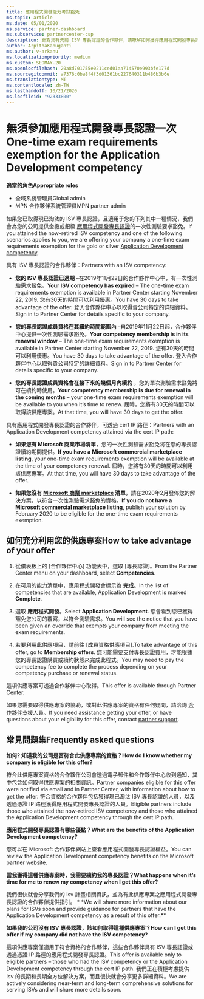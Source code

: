 ```yaml
---
title: 應用程式開發能力考試豁免
ms.topic: article
ms.date: 05/01/2020
ms.service: partner-dashboard
ms.subservice: partnercenter-csp
description: 針對具有先前 ISV 專長認證的合作夥伴，請瞭解如何獲得應用程式開發專長認證的一次性測驗需求豁免
author: ArpithaKanuganti
ms.author: v-arkanu
ms.localizationpriority: medium
ms.custom: SEOMAY.20
ms.openlocfilehash: 20a8d701755e0211ced01aa714570e993bfe177d
ms.sourcegitcommit: a7376c0ba8f4f3d01361bc227640311b486b3b6e
ms.translationtype: MT
ms.contentlocale: zh-TW
ms.lasthandoff: 10/21/2020
ms.locfileid: "92333800"
---
```

# <a name="one-time-exam-requirements-exemption-for-the-application-development-competency"></a><span data-ttu-id="f0fe8-103">無須參加應用程式開發專長認證一次</span><span class="sxs-lookup"><span data-stu-id="f0fe8-103">One-time exam requirements exemption for the Application Development competency</span></span>

<span data-ttu-id="f0fe8-104">**適當的角色**</span><span class="sxs-lookup"><span data-stu-id="f0fe8-104">**Appropriate roles**</span></span>

- <span data-ttu-id="f0fe8-105">全域系統管理員</span><span class="sxs-lookup"><span data-stu-id="f0fe8-105">Global admin</span></span>
- <span data-ttu-id="f0fe8-106">MPN 合作夥伴系統管理員</span><span class="sxs-lookup"><span data-stu-id="f0fe8-106">MPN partner admin</span></span>

<span data-ttu-id="f0fe8-107">如果您已取得現已淘汰的 ISV 專長認證，且適用于您的下列其中一種情況，我們會為您的公司提供金級或銀級 [應用程式開發專長認證](https://partner.microsoft.com/membership/application-development-competency)的一次性測驗要求豁免。</span><span class="sxs-lookup"><span data-stu-id="f0fe8-107">If you attained the now-retired ISV competency and one of the following scenarios applies to you, we are offering your company a one-time exam requirements exemption for the gold or silver [Application Development competency](https://partner.microsoft.com/membership/application-development-competency).</span></span> 

<span data-ttu-id="f0fe8-108">具有 ISV 專長認證的合作夥伴：</span><span class="sxs-lookup"><span data-stu-id="f0fe8-108">Partners with an ISV competency:</span></span>

- <span data-ttu-id="f0fe8-109">**您的 ISV 專長認證已過期** –在2019年11月22日的合作夥伴中心中，有一次性測驗需求豁免。</span><span class="sxs-lookup"><span data-stu-id="f0fe8-109">**Your ISV competency has expired** – The one-time exam requirements exemption is available in Partner Center starting November 22, 2019.</span></span> <span data-ttu-id="f0fe8-110">您有30天的時間可以利用優惠。</span><span class="sxs-lookup"><span data-stu-id="f0fe8-110">You have 30 days to take advantage of the offer.</span></span> <span data-ttu-id="f0fe8-111">登入合作夥伴中心以取得貴公司特定的詳細資料。</span><span class="sxs-lookup"><span data-stu-id="f0fe8-111">Sign in to Partner Center for details specific to your company.</span></span>

- <span data-ttu-id="f0fe8-112">**您的專長認證成員資格在其續約時間範圍內** –自2019年11月22日起，合作夥伴中心提供一次性測驗需求豁免。</span><span class="sxs-lookup"><span data-stu-id="f0fe8-112">**Your competency membership is in its renewal window** – The one-time exam requirements exemption is available in Partner Center starting November 22, 2019.</span></span> <span data-ttu-id="f0fe8-113">您有30天的時間可以利用優惠。</span><span class="sxs-lookup"><span data-stu-id="f0fe8-113">You have 30 days to take advantage of the offer.</span></span> <span data-ttu-id="f0fe8-114">登入合作夥伴中心以取得貴公司特定的詳細資料。</span><span class="sxs-lookup"><span data-stu-id="f0fe8-114">Sign in to Partner Center for details specific to your company.</span></span>

- <span data-ttu-id="f0fe8-115">**您的專長認證成員資格會在接下來的幾個月內續約** ，您的單次測驗需求豁免將可在續約時使用。</span><span class="sxs-lookup"><span data-stu-id="f0fe8-115">**Your competency membership is due for renewal in the coming months** – your one-time exam requirements exemption will be available to you when it’s time to renew.</span></span> <span data-ttu-id="f0fe8-116">屆時，您將有30天的時間可以取得該供應專案。</span><span class="sxs-lookup"><span data-stu-id="f0fe8-116">At that time, you will have 30 days to get the offer.</span></span>

<span data-ttu-id="f0fe8-117">具有應用程式開發專長認證的合作夥伴，可透過 cert IP 路徑：</span><span class="sxs-lookup"><span data-stu-id="f0fe8-117">Partners with an Application Development competency attained via the cert IP path:</span></span>

- <span data-ttu-id="f0fe8-118">**如果您有 Microsoft 商業市場清單**，您的一次性測驗需求豁免將在您的專長認證續約期間提供。</span><span class="sxs-lookup"><span data-stu-id="f0fe8-118">**If you have a Microsoft commercial marketplace listing**, your one-time exam requirements exemption will be available at the time of your competency renewal.</span></span> <span data-ttu-id="f0fe8-119">屆時，您將有30天的時間可以利用該供應專案。</span><span class="sxs-lookup"><span data-stu-id="f0fe8-119">At that time, you will have 30 days to take advantage of the offer.</span></span>

- <span data-ttu-id="f0fe8-120">**如果您沒有 [Microsoft 商業 marketplace](https://azure.microsoft.com/overview/commercial-marketplace/) 清單**，請在2020年2月發佈您的解決方案，以符合一次性測驗需求豁免的資格。</span><span class="sxs-lookup"><span data-stu-id="f0fe8-120">**If you do not have a [Microsoft commercial marketplace](https://azure.microsoft.com/overview/commercial-marketplace/) listing**, publish your solution by February 2020 to be eligible for the one-time exam requirements exemption.</span></span>

## <a name="how-to-take-advantage-of-your-offer"></a><span data-ttu-id="f0fe8-121">如何充分利用您的供應專案</span><span class="sxs-lookup"><span data-stu-id="f0fe8-121">How to take advantage of your offer</span></span>

1. <span data-ttu-id="f0fe8-122">從儀表板上的 [合作夥伴中心] 功能表中，選取 [專長認證]。</span><span class="sxs-lookup"><span data-stu-id="f0fe8-122">From the Partner Center menu on your dashboard, select **Competencies**.</span></span>
2. <span data-ttu-id="f0fe8-123">在可用的能力清單中，應用程式開發會標示為 **完成**。</span><span class="sxs-lookup"><span data-stu-id="f0fe8-123">In the list of competencies that are available, Application Development is marked **Complete**.</span></span>

3. <span data-ttu-id="f0fe8-124">選取 **應用程式開發**。</span><span class="sxs-lookup"><span data-stu-id="f0fe8-124">Select **Application Development**.</span></span> <span data-ttu-id="f0fe8-125">您會看到您已獲得豁免您公司的覆寫，以符合測驗需求。</span><span class="sxs-lookup"><span data-stu-id="f0fe8-125">You will see the notice that you have been given an override that exempts your company from meeting the exam requirements.</span></span> 

4. <span data-ttu-id="f0fe8-126">若要利用此供應項目，請前往 [成員資格供應項目].</span><span class="sxs-lookup"><span data-stu-id="f0fe8-126">To take advantage of this offer, go to **Membership offers**.</span></span> <span data-ttu-id="f0fe8-127">您可能需要支付專長認證費用，才能根據您的專長認證購買或續約狀態來完成此程式。</span><span class="sxs-lookup"><span data-stu-id="f0fe8-127">You may need to pay the competency fee to complete the process depending on your competency purchase or renewal status.</span></span> 

<span data-ttu-id="f0fe8-128">這項供應專案可透過合作夥伴中心取得。</span><span class="sxs-lookup"><span data-stu-id="f0fe8-128">This offer is available through Partner Center.</span></span>

<span data-ttu-id="f0fe8-129">如果您需要取得供應專案的協助，或對此供應專案的資格有任何疑問，請洽詢 [合作夥伴支援](https://partner.microsoft.com/Support)人員。</span><span class="sxs-lookup"><span data-stu-id="f0fe8-129">If you need assistance getting your offer, or have questions about your eligibility for this offer, contact [partner support](https://partner.microsoft.com/Support).</span></span> 

## <a name="frequently-asked-questions"></a><span data-ttu-id="f0fe8-130">常見問題集</span><span class="sxs-lookup"><span data-stu-id="f0fe8-130">Frequently asked questions</span></span>

<span data-ttu-id="f0fe8-131">**如何? 知道我的公司是否符合此供應專案的資格？**</span><span class="sxs-lookup"><span data-stu-id="f0fe8-131">**How do I know whether my company is eligible for this offer?**</span></span>

<span data-ttu-id="f0fe8-132">符合此供應專案資格的合作夥伴公司會透過電子郵件和合作夥伴中心收到通知，其中包含如何取得供應專案的相關資訊。</span><span class="sxs-lookup"><span data-stu-id="f0fe8-132">Partner companies eligible for this offer were notified via email and in Partner Center, with information about how to get the offer.</span></span> <span data-ttu-id="f0fe8-133">符合資格的合作夥伴包括獲得現已淘汰 ISV 專長認證的人員，以及透過憑證 IP 路徑獲得應用程式開發專長認證的人員。</span><span class="sxs-lookup"><span data-stu-id="f0fe8-133">Eligible partners include those who attained the now-retired ISV competency and those who attained the Application Development competency through the cert IP path.</span></span> 

<span data-ttu-id="f0fe8-134">**應用程式開發專長認證有哪些優點？**</span><span class="sxs-lookup"><span data-stu-id="f0fe8-134">**What are the benefits of the Application Development competency?**</span></span>

<span data-ttu-id="f0fe8-135">您可以在 Microsoft 合作夥伴網站上查看應用程式開發專長認證權益。</span><span class="sxs-lookup"><span data-stu-id="f0fe8-135">You can review the Application Development competency benefits on the Microsoft partner website.</span></span> 

<span data-ttu-id="f0fe8-136">**當我獲得這種供應專案時，我需要續約我的專長認證？**</span><span class="sxs-lookup"><span data-stu-id="f0fe8-136">**What happens when it’s time for me to renew my competency when I get this offer?**</span></span> 

<span data-ttu-id="f0fe8-137">我們很快就會分享我們的 Isv 計畫相關資訊，並為有此供應專案之應用程式開發專長認證的合作夥伴提供指引。 \* \*</span><span class="sxs-lookup"><span data-stu-id="f0fe8-137">We will share more information about our plans for ISVs soon and provide guidance for partners that have the Application Development competency as a result of this offer.\*\*</span></span>  

<span data-ttu-id="f0fe8-138">**如果我的公司沒有 ISV 專長認證，該如何取得這種供應專案？**</span><span class="sxs-lookup"><span data-stu-id="f0fe8-138">**How can I get this offer if my company did not have the ISV competency?**</span></span>

<span data-ttu-id="f0fe8-139">這項供應專案僅適用于符合資格的合作夥伴，這些合作夥伴具有 ISV 專長認證或透過憑證 IP 路徑的應用程式開發專長認證。</span><span class="sxs-lookup"><span data-stu-id="f0fe8-139">This offer is available only to eligible partners – those who had the ISV competency or the Application Development competency through the cert IP path.</span></span> <span data-ttu-id="f0fe8-140">我們正在積極考慮提供 Isv 的長期和長期全方位解決方案，而且很快就會分享更多詳細資料。</span><span class="sxs-lookup"><span data-stu-id="f0fe8-140">We are actively considering near-term and long-term comprehensive solutions for serving ISVs and will share more details soon.</span></span> 


